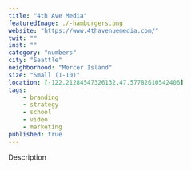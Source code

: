 ```yaml
---
title: "4th Ave Media"
featuredImage: ./-hamburgers.png
website: "https://www.4thavenuemedia.com/"
twit: ""
inst: ""
category: "numbers"
city: "Seattle"
neighborhood: "Mercer Island"
size: "Small (1-10)"
location: [-122.21284547326132,47.57782610542406]
tags:
    - branding
    - strategy
    - school
    - video
    - marketing
published: true
---
```


Description
